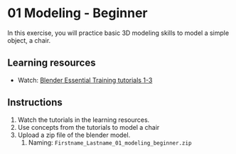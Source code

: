 # 01 Modeling - Beginner

In this exercise, you will practice basic 3D modeling skills to model a simple object, a chair.

## Learning resources

* Watch: [Blender Essential Training tutorials 1-3](https://www.lynda.com/Blender-tutorials/Creating-mesh-primitives/87088/95364-4.html?org=psu.edu)

## Instructions

1. Watch the tutorials in the learning resources.
2. Use concepts from the tutorials to model a chair
3. Upload a zip file of the blender model.
   1. Naming: `Firstname_Lastname_01_modeling_beginner.zip`



